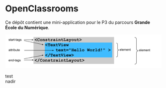 # OpenClassrooms

Ce dépôt contient une mini-application pour le P3 du parcours **Grande École du Numérique**.

![Alt text](image.png?raw=true)

test  
nadir

